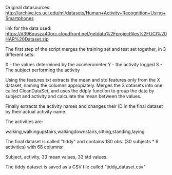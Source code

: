 Original datasources: http://archive.ics.uci.edu/ml/datasets/Human+Activity+Recognition+Using+Smartphones 

link for the data used: https://d396qusza40orc.cloudfront.net/getdata%2Fprojectfiles%2FUCI%20HAR%20Dataset.zip 

The first step of the script merges the training set and test set together, in 3 different sets:

X - the values determined by the accelerometer
Y - the activity logged
S - The subject performing the activity

Using the features.txt extracts the mean and std features only from the X dataset, naming the columns appropiately. Merges the 3 datasets into one called CleanDataSet,
and uses the ddply function to group the data by subject and activity and calculate the mean between the values.

Finally extracts the activity names and changes their ID in the final dataset by their actual activity name.

The activities are:

walking,walkingupstairs,walkingdownstairs,sitting,standing,laying

The final dataset is called "tiddy" and  contains 180 obs. (30 subjects *  6 activities) with 68 columns:

Subject, activity, 33 mean values, 33 std values.

The tiddy dataset is saved as a CSV file called  "tiddy_dataset.csv"

